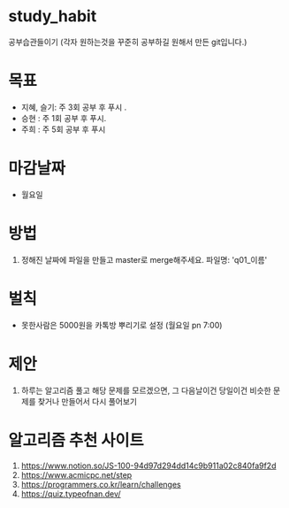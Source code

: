 # study_habit

공부습관들이기
(각자 원하는것을 꾸준히 공부하길 원해서 만든 git입니다.)

# 목표

-   지혜, 슬기: 주 3회 공부 후 푸시 .
-   승현 : 주 1회 공부 후 푸시.
-   주희 : 주 5회 공부 후 푸시 


# 마감날짜

-   월요일 

# 방법

1. 정해진 날짜에 파일을 만들고 master로 merge해주세요.
   파일명: 'q01\_이름'


# 벌칙

-   못한사람은 5000원을 카톡방 뿌리기로 설정 (월요일 pn 7:00)

# 제안

1. 하루는 알고리즘 풀고 해당 문제를 모르겠으면, 그 다음날이건 당일이건 비슷한 문제를 찾거나 만들어서 다시 풀어보기

# 알고리즘 추천 사이트 

1. https://www.notion.so/JS-100-94d97d294dd14c9b911a02c840fa9f2d
2. https://www.acmicpc.net/step
3. https://programmers.co.kr/learn/challenges
4. https://quiz.typeofnan.dev/
